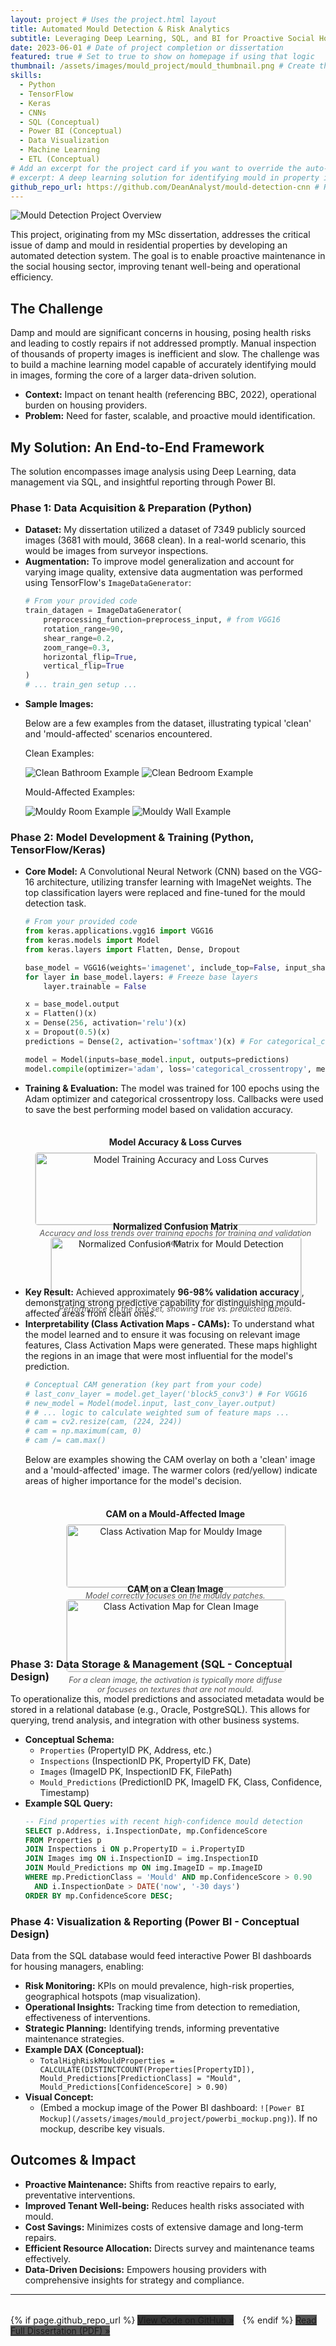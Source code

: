 ```yaml
---
layout: project # Uses the project.html layout
title: Automated Mould Detection & Risk Analytics
subtitle: Leveraging Deep Learning, SQL, and BI for Proactive Social Housing Management
date: 2023-06-01 # Date of project completion or dissertation
featured: true # Set to true to show on homepage if using that logic
thumbnail: /assets/images/mould_project/mould_thumbnail.png # Create this image!
skills:
  - Python
  - TensorFlow
  - Keras
  - CNNs
  - SQL (Conceptual)
  - Power BI (Conceptual)
  - Data Visualization
  - Machine Learning
  - ETL (Conceptual)
# Add an excerpt for the project card if you want to override the auto-generated one
# excerpt: A deep learning solution for identifying mould in property images, with SQL & Power BI integration.
github_repo_url: https://github.com/DeanAnalyst/mould-detection-cnn # Replace with your actual repo URL
---
```


<!-- Main image for the project page (optional) -->
<img src="/assets/images/mould_project/mould_hero_image.png" alt="Mould Detection Project Overview" class="project-main-image">

This project, originating from my MSc dissertation, addresses the critical issue of damp and mould in residential properties by developing an automated detection system. The goal is to enable proactive maintenance in the social housing sector, improving tenant well-being and operational efficiency.

## The Challenge

Damp and mould are significant concerns in housing, posing health risks and leading to costly repairs if not addressed promptly. Manual inspection of thousands of property images is inefficient and slow. The challenge was to build a machine learning model capable of accurately identifying mould in images, forming the core of a larger data-driven solution.

- **Context:** Impact on tenant health (referencing BBC, 2022), operational burden on housing providers.
- **Problem:** Need for faster, scalable, and proactive mould identification.

## My Solution: An End-to-End Framework

The solution encompasses image analysis using Deep Learning, data management via SQL, and insightful reporting through Power BI.

### Phase 1: Data Acquisition & Preparation (Python)

- **Dataset:** My dissertation utilized a dataset of 7349 publicly sourced images (3681 with mould, 3668 clean). In a real-world scenario, this would be images from surveyor inspections.
- **Augmentation:** To improve model generalization and account for varying image quality, extensive data augmentation was performed using TensorFlow's `ImageDataGenerator`:
  ```python
  # From your provided code
  train_datagen = ImageDataGenerator(
      preprocessing_function=preprocess_input, # from VGG16
      rotation_range=90,
      shear_range=0.2,
      zoom_range=0.3,
      horizontal_flip=True,
      vertical_flip=True
  )
  # ... train_gen setup ...
  ```

* **Sample Images:**
  <p>Below are a few examples from the dataset, illustrating typical 'clean' and 'mould-affected' scenarios encountered.</p>
  <div class="project-image-gallery">
      <div class="gallery-row">
          <div class="gallery-column">
              <p class="column-title">Clean Examples:</p>
              <img src="{{ '/assets/images/mould_project/clean_bathroom_ex.jpeg' | relative_url }}" alt="Clean Bathroom Example">
              <img src="{{ '/assets/images/mould_project/clean_bedroom_ex.jpeg' | relative_url }}" alt="Clean Bedroom Example">
          </div>
          <div class="gallery-column">
              <p class="column-title">Mould-Affected Examples:</p>
              <img src="{{ '/assets/images/mould_project/mould_room_ex.jpeg' | relative_url }}" alt="Mouldy Room Example">
              <img src="{{ '/assets/images/mould_project/mould_wall_ex.jpeg' | relative_url }}" alt="Mouldy Wall Example">
          </div>
      </div>
  </div>

### Phase 2: Model Development & Training (Python, TensorFlow/Keras)

- **Core Model:** A Convolutional Neural Network (CNN) based on the VGG-16 architecture, utilizing transfer learning with ImageNet weights. The top classification layers were replaced and fine-tuned for the mould detection task.

  ```python
  # From your provided code
  from keras.applications.vgg16 import VGG16
  from keras.models import Model
  from keras.layers import Flatten, Dense, Dropout

  base_model = VGG16(weights='imagenet', include_top=False, input_shape=(224, 224, 3))
  for layer in base_model.layers: # Freeze base layers
      layer.trainable = False

  x = base_model.output
  x = Flatten()(x)
  x = Dense(256, activation='relu')(x)
  x = Dropout(0.5)(x)
  predictions = Dense(2, activation='softmax')(x) # For categorical_crossentropy

  model = Model(inputs=base_model.input, outputs=predictions)
  model.compile(optimizer='adam', loss='categorical_crossentropy', metrics=['accuracy'])
  ```

* **Training & Evaluation:** The model was trained for 100 epochs using the Adam optimizer and categorical crossentropy loss. Callbacks were used to save the best performing model based on validation accuracy.
  <div class="training-plots" style="display: flex; flex-wrap: wrap; gap: 20px; margin-top: 1rem; margin-bottom: 1.5rem; justify-content: space-around;">
      <div class="plot-container" style="flex: 1; min-width: 300px; max-width: 450px; text-align: center;">
          <h4 style="margin-bottom: 0.5rem;">Model Accuracy & Loss Curves</h4>
          <img src="{{ '/assets/images/mould_project/accuracy_plot.png' | relative_url }}" alt="Model Training Accuracy and Loss Curves" style="width:100%; border:1px solid #ddd; border-radius: 5px;">
          <p style="font-size:0.9em; color: #555; margin-top:5px;"><em>Accuracy and loss trends over training epochs for training and validation sets.</em></p>
      </div>
      <div class="plot-container" style="flex: 1; min-width: 300px; max-width: 400px; text-align: center;">
          <h4 style="margin-bottom: 0.5rem;">Normalized Confusion Matrix</h4>
          <img src="{{ '/assets/images/mould_project/confusion_matrix.png' | relative_url }}" alt="Normalized Confusion Matrix for Mould Detection" style="width:100%; border:1px solid #ddd; border-radius: 5px;">
          <p style="font-size:0.9em; color: #555; margin-top:5px;"><em>Performance on the test set, showing true vs. predicted labels.</em></p>
      </div>
  </div>
* **Key Result:** Achieved approximately **96-98% validation accuracy** , demonstrating strong predictive capability for distinguishing mould-affected areas from clean ones.
* **Interpretability (Class Activation Maps - CAMs):** To understand what the model learned and to ensure it was focusing on relevant image features, Class Activation Maps were generated. These maps highlight the regions in an image that were most influential for the model's prediction.
  ```python
  # Conceptual CAM generation (key part from your code)
  # last_conv_layer = model.get_layer('block5_conv3') # For VGG16
  # new_model = Model(model.input, last_conv_layer.output)
  # # ... logic to calculate weighted sum of feature maps ...
  # cam = cv2.resize(cam, (224, 224))
  # cam = np.maximum(cam, 0)
  # cam /= cam.max()
  ```
  <p>Below are examples showing the CAM overlay on both a 'clean' image and a 'mould-affected' image. The warmer colors (red/yellow) indicate areas of higher importance for the model's decision.</p>
  <div class="cam-examples" style="display: flex; flex-wrap: wrap; gap: 20px; margin-top: 1rem; margin-bottom: 1.5rem; justify-content: space-around;">
      <div class="cam-container" style="flex: 1; min-width: 250px; max-width: 350px; text-align: center;">
          <h4 style="margin-bottom: 0.5rem;">CAM on a Mould-Affected Image</h4>
          <img src="{{ '/assets/images/mould_project/CAM_mould1.png' | relative_url }}" alt="Class Activation Map for Mouldy Image" style="width:100%; border:1px solid #ddd; border-radius: 5px;">
          <p style="font-size:0.9em; color: #555; margin-top:5px;"><em>Model correctly focuses on the mouldy patches.</em></p>
      </div>
      <div class="cam-container" style="flex: 1; min-width: 250px; max-width: 350px; text-align: center;">
          <h4 style="margin-bottom: 0.5rem;">CAM on a Clean Image</h4>
          <img src="{{ '/assets/images/mould_project/CAM_clean1.png' | relative_url }}" alt="Class Activation Map for Clean Image" style="width:100%; border:1px solid #ddd; border-radius: 5px;">
          <p style="font-size:0.9em; color: #555; margin-top:5px;"><em>For a clean image, the activation is typically more diffuse or focuses on textures that are not mould.</em></p>
      </div>
  </div>

### Phase 3: Data Storage & Management (SQL - Conceptual Design)

To operationalize this, model predictions and associated metadata would be stored in a relational database (e.g., Oracle, PostgreSQL). This allows for querying, trend analysis, and integration with other business systems.

- **Conceptual Schema:**
  - `Properties` (PropertyID PK, Address, etc.)
  - `Inspections` (InspectionID PK, PropertyID FK, Date)
  - `Images` (ImageID PK, InspectionID FK, FilePath)
  - `Mould_Predictions` (PredictionID PK, ImageID FK, Class, Confidence, Timestamp)
- **Example SQL Query:**
  ```sql
  -- Find properties with recent high-confidence mould detection
  SELECT p.Address, i.InspectionDate, mp.ConfidenceScore
  FROM Properties p
  JOIN Inspections i ON p.PropertyID = i.PropertyID
  JOIN Images img ON i.InspectionID = img.InspectionID
  JOIN Mould_Predictions mp ON img.ImageID = mp.ImageID
  WHERE mp.PredictionClass = 'Mould' AND mp.ConfidenceScore > 0.90
    AND i.InspectionDate > DATE('now', '-30 days')
  ORDER BY mp.ConfidenceScore DESC;
  ```

### Phase 4: Visualization & Reporting (Power BI - Conceptual Design)

Data from the SQL database would feed interactive Power BI dashboards for housing managers, enabling:

- **Risk Monitoring:** KPIs on mould prevalence, high-risk properties, geographical hotspots (map visualization).
- **Operational Insights:** Tracking time from detection to remediation, effectiveness of interventions.
- **Strategic Planning:** Identifying trends, informing preventative maintenance strategies.
- **Example DAX (Conceptual):**
  - `TotalHighRiskMouldProperties = CALCULATE(DISTINCTCOUNT(Properties[PropertyID]), Mould_Predictions[PredictionClass] = "Mould", Mould_Predictions[ConfidenceScore] > 0.90)`
- **Visual Concept:**
  - (Embed a mockup image of the Power BI dashboard: `![Power BI Mockup](/assets/images/mould_project/powerbi_mockup.png)`). If no mockup, describe key visuals.

## Outcomes & Impact

- **Proactive Maintenance:** Shifts from reactive repairs to early, preventative interventions.
- **Improved Tenant Well-being:** Reduces health risks associated with mould.
- **Cost Savings:** Minimizes costs of extensive damage and long-term repairs.
- **Efficient Resource Allocation:** Directs survey and maintenance teams effectively.
- **Data-Driven Decisions:** Empowers housing providers with comprehensive insights for strategy and compliance.

---

<p style="margin-top: 2rem;">
    {% if page.github_repo_url %}
        <a href="{{ page.github_repo_url }}" class="btn-primary" target="_blank" rel="noopener noreferrer" style="margin-right:10px; background-color:#333;">View Code on GitHub »</a>
    {% endif %}
    <a href="{{ '/assets/docs/UP2091348_Dissertation.pdf' | relative_url }}" class="btn-primary" target="_blank" rel="noopener noreferrer" style="background-color:#555;">Read Full Dissertation (PDF) »</a>
</p>

